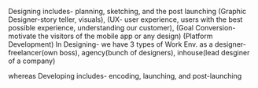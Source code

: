 Designing includes- planning, sketching, and the post launching 
(Graphic Designer-story teller, visuals),
(UX- user experience, users with the best possible experience, understanding our customer),
(Goal Conversion- motivate the visitors of the mobile app or any design)
(Platform Development)
In Designing- we have 3 types of Work Env. as a designer- freelancer(own boss), agency(bunch of designers), inhouse(lead desginer of a company)  

whereas Developing includes- encoding, launching, and post-launching
